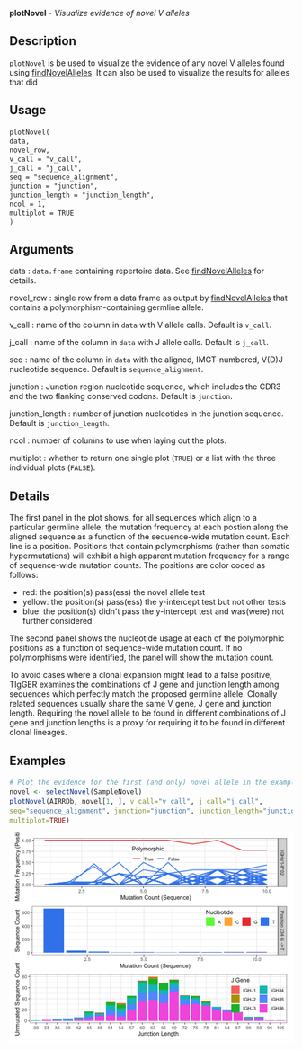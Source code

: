 **plotNovel** - *Visualize evidence of novel V alleles*

Description
--------------------

`plotNovel` is be used to visualize the evidence of any novel V
alleles found using [findNovelAlleles](findNovelAlleles.md). It can also be used to
visualize the results for alleles that did


Usage
--------------------
```
plotNovel(
data,
novel_row,
v_call = "v_call",
j_call = "j_call",
seq = "sequence_alignment",
junction = "junction",
junction_length = "junction_length",
ncol = 1,
multiplot = TRUE
)
```

Arguments
-------------------

data
:   `data.frame` containing repertoire data. See
[findNovelAlleles](findNovelAlleles.md) for details.

novel_row
:   single row from a data frame as output by
[findNovelAlleles](findNovelAlleles.md) that contains a
polymorphism-containing germline allele.

v_call
:   name of the column in `data` with V allele
calls. Default is `v_call`.

j_call
:   name of the column in `data` with J allele calls. 
Default is `j_call`.

seq
:   name of the column in `data` with the 
aligned, IMGT-numbered, V(D)J nucleotide sequence.
Default is `sequence_alignment`.

junction
:   Junction region nucleotide sequence, which includes
the CDR3 and the two flanking conserved codons. Default
is `junction`.

junction_length
:   number of junction nucleotides in the junction sequence.
Default is `junction_length`.

ncol
:   number of columns to use when laying out the plots.

multiplot
:   whether to return one single plot (`TRUE`) or a list 
with the three individual plots (`FALSE`).




Details
-------------------

The first panel in the plot shows, for all sequences which align to a particular 
germline allele, the mutation frequency at each postion along the aligned 
sequence as a function of the sequence-wide mutation count. Each line is a position.
Positions that contain polymorphisms (rather than somatic hypermutations) 
will exhibit a high apparent mutation frequency for a range of 
sequence-wide mutation counts. The positions are color coded as follows:


+ red:    the position(s) pass(ess) the novel allele test 
+ yellow: the position(s) pass(ess) the y-intercept test but not
other tests
+ blue:   the position(s) didn't pass the y-intercept test and 
was(were) not further considered

 
The second panel shows the nucleotide usage at each of the polymorphic positions
as a function of sequence-wide mutation count. If no polymorphisms were identified,
the panel will show the mutation count.

To avoid cases where a clonal expansion might lead to a false positive, TIgGER examines
the combinations of J gene and junction length among sequences which perfectly 
match the proposed germline allele. Clonally related sequences usually share 
the same V gene, J gene and junction length. Requiring the novel allele
to be found in different combinations of J gene and junction lengths
is a proxy for requiring it to be found in different clonal lineages.



Examples
-------------------

```R
# Plot the evidence for the first (and only) novel allele in the example data
novel <- selectNovel(SampleNovel)
plotNovel(AIRRDb, novel[1, ], v_call="v_call", j_call="j_call", 
seq="sequence_alignment", junction="junction", junction_length="junction_length", 
multiplot=TRUE)
```

![2](plotNovel-2.png)







